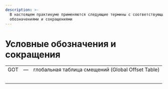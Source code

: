```yaml
---
description: >-
  В настоящем практикуме применяются следующие термины с соответствующими
  обозначениями и сокращениями
---
```


# Условные обозначения и сокращения

|  |  |  |
| :--- | :--- | :--- |
| GOT | — | глобальная таблица смещений \(Global Offset Table\) |
|  |  |  |
|  |  |  |
|  |  |  |
|  |  |  |
|  |  |  |



